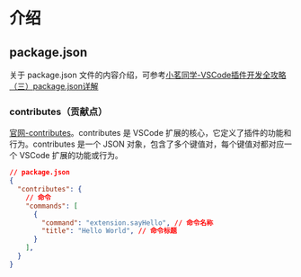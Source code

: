 # 介绍

## package.json

关于 package.json 文件的内容介绍，可参考[小茗同学-VSCode插件开发全攻略（三）package.json详解](https://blog.haoji.me/vscode-plugin-package-json.html)

### contributes（贡献点）

[官网-contributes](https://code.visualstudio.com/api/references/contribution-points)。contributes 是 VSCode 扩展的核心，它定义了插件的功能和行为。contributes 是一个 JSON 对象，包含了多个键值对，每个键值对都对应一个 VSCode 扩展的功能或行为。

```json
// package.json
{
  "contributes": {
    // 命令
    "commands": [
      {
        "command": "extension.sayHello", // 命令名称
        "title": "Hello World", // 命令标题
      }
    ],
  }
}
```
